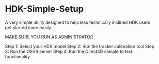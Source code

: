 # HDK-Simple-Setup
A very simple utility designed to help less technically inclined HDK users get started more easily.

MAKE SURE YOU RUN AS ADMINISTRATOR

Step 1: Select your HDK model
Step 2: Run the tracker calibration tool
Step 3: Run the OSVR server
Step 4: Run the Direct3D sample to test functionality

